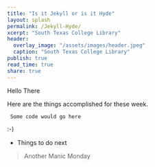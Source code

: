 ```yaml
---
title: "Is it Jekyll or is it Hyde"
layout: splash
permalink: /Jekyll-Hyde/
xcerpt: "South Texas College Library"
header:
  overlay_image: "/assets/images/header.jpeg"
  caption: "South Texas College Library"
publish: true
read_time: true
share: true
---
```


Hello There

Here are the things accomplished for these week.

` Some code would go here`

:-)

* Things to do next

> Another Manic Monday